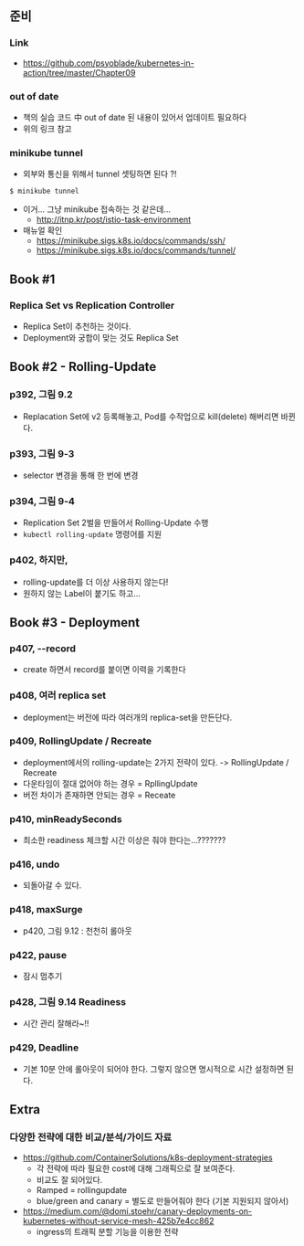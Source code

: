 ## 준비

### Link
- https://github.com/psyoblade/kubernetes-in-action/tree/master/Chapter09

### out of date
- 책의 실습 코드 中 out of date 된 내용이 있어서 업데이트 필요하다
- 위의 링크 참고

### minikube tunnel
- 외부와 통신을 위해서 tunnel 셋팅하면 된다 ?!
```
$ minikube tunnel
```
- 이거... 그냥 minikube 접속하는 것 같은데...
  - http://itnp.kr/post/istio-task-environment
- 매뉴얼 확인
  - https://minikube.sigs.k8s.io/docs/commands/ssh/
  - https://minikube.sigs.k8s.io/docs/commands/tunnel/


## Book #1

### Replica Set vs Replication Controller
- Replica Set이 추천하는 것이다.
- Deployment와 궁합이 맞는 것도 Replica Set


## Book #2 - Rolling-Update

### p392, 그림 9.2
- Replacation Set에 v2 등록해놓고, Pod를 수작업으로 kill(delete) 해버리면 바뀐다.

### p393, 그림 9-3
- selector 변경을 통해 한 번에 변경

### p394, 그림 9-4
- Replication Set 2벌을 만들어서 Rolling-Update 수행
- `kubectl rolling-update` 명령어를 지원

### p402, 하지만,
- rolling-update를 더 이상 사용하지 않는다!
- 원하지 않는 Label이 붙기도 하고...


## Book #3 - Deployment

### p407, --record
- create 하면서 record를 붙이면 이력을 기록한다

### p408, 여러 replica set
- deployment는 버전에 따라 여러개의 replica-set을 만든단다.

### p409, RollingUpdate / Recreate
- deployment에서의 rolling-update는 2가지 전략이 있다. -> RollingUpdate / Recreate
- 다운타임이 절대 없어야 하는 경우 = RpllingUpdate
- 버전 차이가 존재하면 안되는 경우 = Receate

### p410, minReadySeconds
- 최소한 readiness 체크할 시간 이상은 줘야 한다는...???????

### p416, undo
- 되돌아갈 수 있다.

### p418, maxSurge
- p420, 그림 9.12 : 천천히 롤아웃

### p422, pause
- 잠시 멈추기

### p428, 그림 9.14 Readiness
- 시간 관리 잘해라~!!

### p429, Deadline
- 기본 10분 안에 롤아웃이 되어야 한다. 그렇지 않으면 명시적으로 시간 설정하면 된다.


## Extra

### 다양한 전략에 대한 비교/분석/가이드 자료
- https://github.com/ContainerSolutions/k8s-deployment-strategies
  - 각 전략에 따라 필요한 cost에 대해 그래픽으로 잘 보여준다.
  - 비교도 잘 되어있다.
  - Ramped = rollingupdate
  - blue/green and canary = 별도로 만들어줘야 한다 (기본 지원되지 않아서)
- https://medium.com/@domi.stoehr/canary-deployments-on-kubernetes-without-service-mesh-425b7e4cc862
  - ingress의 트래픽 분할 기능을 이용한 전략
